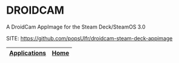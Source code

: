 # DROIDCAM
 
 A DroidCam AppImage for the Steam Deck/SteamOS 3.0
 
 SITE: https://github.com/popsUlfr/droidcam-steam-deck-appimage

 | [Applications](https://portable-linux-apps.github.io/apps.html) | [Home](https://portable-linux-apps.github.io)
 | --- | --- |
